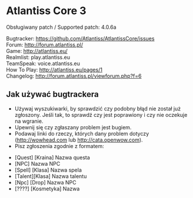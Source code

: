 Atlantiss Core 3
================================
Obsługiwany patch / Supported patch: 4.0.6a

Bugtracker: https://github.com/Atlantiss/AtlantissCore/issues<br>
Forum: http://forum.atlantiss.pl/<br>
Game: http://atlantiss.eu/<br>
Realmlist: play.atlantiss.eu<br>
TeamSpeak: voice.atlantiss.eu<br>
How To Play: http://atlantiss.eu/pages/1<br>
Changelog: http://forum.atlantiss.pl/viewforum.php?f=6

Jak używać bugtrackera
-------------------------
- Używaj wyszukiwarki, by sprawdzić czy podobny błąd nie został już zgłoszony. Jeśli tak, to sprawdź czy jest poprawiony i czy nie oczekuje na wgranie.
- Upewnij się czy zgłaszany problem jest bugiem.
- Podawaj linki do rzeczy, których dany problem dotyczy (http://wowhead.com lub http://cata.openwow.com).
- Pisz zgłoszenia zgodnie z formatem:<br>
 * [Quest] [Kraina] Nazwa questa<br>
 * [NPC] Nazwa NPC<br>
 * [Spell] [Klasa] Nazwa spela<br>
 * [Talent][Klasa] Nazwa talentu<br>
 * [Npc] [Drop] Nazwa NPC<br>
 * [????] [Kosmetyka] Nazwa

